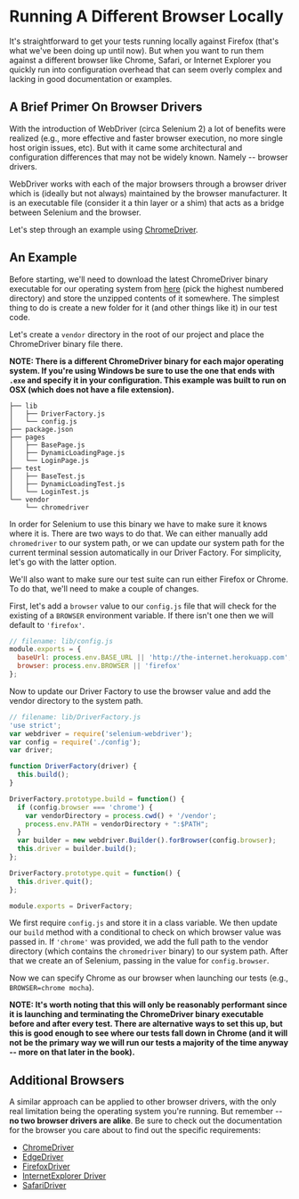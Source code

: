 # Running A Different Browser Locally

It's straightforward to get your tests running locally against Firefox (that's what we've been doing up until now). But when you want to run them against a different browser like Chrome, Safari, or Internet Explorer you quickly run into configuration overhead that can seem overly complex and lacking in good documentation or examples.

## A Brief Primer On Browser Drivers

With the introduction of WebDriver (circa Selenium 2) a lot of benefits were realized (e.g., more effective and faster browser execution, no more single host origin issues, etc). But with it came some architectural and configuration differences that may not be widely known. Namely -- browser drivers.

WebDriver works with each of the major browsers through a browser driver which is (ideally but not always) maintained by the browser manufacturer. It is an executable file (consider it a thin layer or a shim) that acts as a bridge between Selenium and the browser.

Let's step through an example using [ChromeDriver](https://sites.google.com/a/chromium.org/chromedriver/).

## An Example

Before starting, we'll need to download the latest ChromeDriver binary executable for our operating system from [here](http://chromedriver.storage.googleapis.com/index.html) (pick the highest numbered directory) and store the unzipped contents of it somewhere. The simplest thing to do is create a new folder for it (and other things like it) in our test code.

Let's create a `vendor` directory in the root of our project and place the ChromeDriver binary file there.

__NOTE: There is a different ChromeDriver binary for each major operating system. If you're using Windows be sure to use the one that ends with `.exe` and specify it in your configuration. This example was built to run on OSX (which does not have a file extension).__

```text
├── lib
│   ├── DriverFactory.js
│   └── config.js
├── package.json
├── pages
│   ├── BasePage.js
│   ├── DynamicLoadingPage.js
│   └── LoginPage.js
├── test
│   ├── BaseTest.js
│   ├── DynamicLoadingTest.js
│   └── LoginTest.js
└── vendor
    └── chromedriver
```

In order for Selenium to use this binary we have to make sure it knows where it is. There are two ways to do that. We can either manually add `chromedriver` to our system path, or we can update our system path for the current terminal session automatically in our Driver Factory. For simplicity, let's go with the latter option.

We'll also want to make sure our test suite can run either Firefox or Chrome. To do that, we'll need to make a couple of changes.

First, let's add a `browser` value to our `config.js` file that will check for the existing of a `BROWSER` environment variable. If there isn't one then we will default to `'firefox'`.

```javascript
// filename: lib/config.js
module.exports = {
  baseUrl: process.env.BASE_URL || 'http://the-internet.herokuapp.com',
  browser: process.env.BROWSER || 'firefox'
};
```

Now to update our Driver Factory to use the browser value and add the vendor directory to the system path.

```javascript
// filename: lib/DriverFactory.js
'use strict';
var webdriver = require('selenium-webdriver');
var config = require('./config');
var driver;

function DriverFactory(driver) {
  this.build();
}

DriverFactory.prototype.build = function() {
  if (config.browser === 'chrome') {
    var vendorDirectory = process.cwd() + '/vendor';
    process.env.PATH = vendorDirectory + ":$PATH";
  }
  var builder = new webdriver.Builder().forBrowser(config.browser);
  this.driver = builder.build();
};

DriverFactory.prototype.quit = function() {
  this.driver.quit();
};

module.exports = DriverFactory;
```

We first require `config.js` and store it in a class variable. We then update our `build` method with a conditional to check on which browser value was passed in. If `'chrome'` was provided, we add the full path to the vendor directory (which contains the `chromedriver` binary) to our system path. After that we create an of Selenium, passing in the value for `config.browser`.

Now we can specify Chrome as our browser when launching our tests (e.g., `BROWSER=chrome mocha`).

__NOTE: It's worth noting that this will only be reasonably performant since it is launching and terminating the ChromeDriver binary executable before and after every test. There are alternative ways to set this up, but this is good enough to see where our tests fall down in Chrome (and it will not be the primary way we will run our tests a majority of the time anyway -- more on that later in the book).__

## Additional Browsers

A similar approach can be applied to other browser drivers, with the only real limitation being the operating system you're running. But remember -- __no two browser drivers are alike__. Be sure to check out the documentation for the browser you care about to find out the specific requirements:

+ [ChromeDriver](https://github.com/seleniumhq/selenium/wiki/ChromeDriver)
+ [EdgeDriver](http://se.tips/edge-driver)
+ [FirefoxDriver](https://github.com/seleniumhq/selenium/wiki/FirefoxDriver)
+ [InternetExplorer Driver](https://github.com/seleniumhq/selenium/wiki/InternetExplorerDriver)
+ [SafariDriver](https://github.com/seleniumhq/selenium/wiki/SafariDriver)



